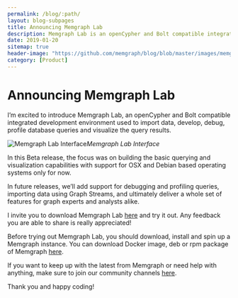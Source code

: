 ```yaml
---
permalink: /blog/:path/
layout: blog-subpages
title: Announcing Memgraph Lab
description: Memgraph Lab is an openCypher and Bolt compatible integrated development environment used to import data, develop, debug, profile database queries and visualize the query results.
date: 2019-01-20
sitemap: true
header-image: "https://github.com/memgraph/blog/blob/master/images/memgraph-lab-screen.jpg?raw=true"
category: [Product]
---
```


# Announcing Memgraph Lab

I’m excited to introduce Memgraph Lab, an openCypher and Bolt compatible integrated development environment used to import data, develop, debug, profile database queries and visualize the query results.

![Memgraph Lab Interface](https://cdn-images-1.medium.com/max/5112/1*8nbvycgWiZigr8CXvCwqBw.png)*Memgraph Lab Interface*

In this Beta release, the focus was on building the basic querying and visualization capabilities with support for OSX and Debian based operating systems only for now.

In future releases, we’ll add support for debugging and profiling queries, importing data using Graph Streams, and ultimately deliver a whole set of features for graph experts and analysts alike.

I invite you to download Memgraph Lab [here](https://memgraph.com/download/memgraph-lab) and try it out. Any feedback you are able to share is really appreciated!

Before trying out Memgraph Lab, you should download, install and spin up a Memgraph instance. You can download Docker image, deb or rpm package of Memgraph [here](https://memgraph.com/download/).

If you want to keep up with the latest from Memgraph or need help with anything, make sure to join our community channels [here](https://memgraph.com/community).

Thank you and happy coding!
